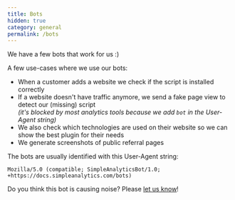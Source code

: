 ```yaml
---
title: Bots
hidden: true
category: general
permalink: /bots
---
```


We have a few bots that work for us :)

A few use-cases where we use our bots:
- When a customer adds a website we check if the script is installed correctly
- If a website doesn't have traffic anymore, we send a fake page view to detect our (missing) script<br />_(it's blocked by most analytics tools because we add `bot` in the User-Agent string)_
- We also check which technologies are used on their website so we can show the best plugin for their needs
- We generate screenshots of public referral pages

The bots are usually identified with this User-Agent string:

```
Mozilla/5.0 (compatible; SimpleAnalyticsBot/1.0; +https://docs.simpleanalytics.com/bots)
```

Do you think this bot is causing noise? Please [let us know](https://simpleanalytics.com/contact)!
